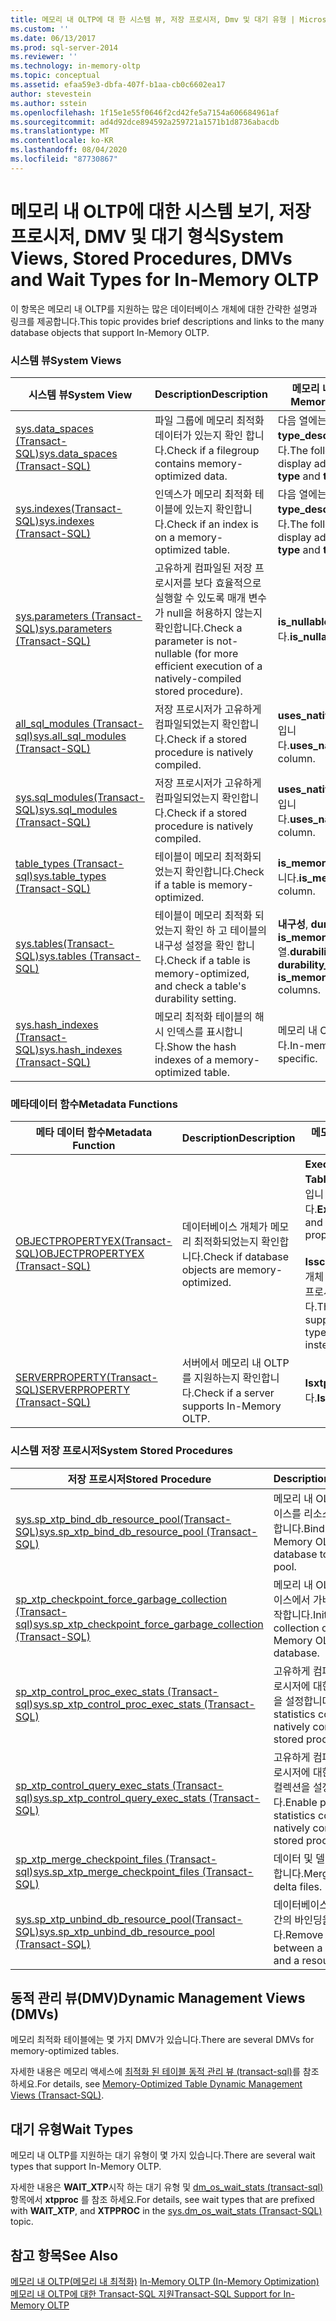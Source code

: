 ```yaml
---
title: 메모리 내 OLTP에 대 한 시스템 뷰, 저장 프로시저, Dmv 및 대기 유형 | Microsoft Docs
ms.custom: ''
ms.date: 06/13/2017
ms.prod: sql-server-2014
ms.reviewer: ''
ms.technology: in-memory-oltp
ms.topic: conceptual
ms.assetid: efaa59e3-dbfa-407f-b1aa-cb0c6602ea17
author: stevestein
ms.author: sstein
ms.openlocfilehash: 1f15e1e55f0646f2cd42fe5a7154a606684961af
ms.sourcegitcommit: ad4d92dce894592a259721a1571b1d8736abacdb
ms.translationtype: MT
ms.contentlocale: ko-KR
ms.lasthandoff: 08/04/2020
ms.locfileid: "87730867"
---
```

# <a name="system-views-stored-procedures-dmvs-and-wait-types-for-in-memory-oltp"></a><span data-ttu-id="6a34b-102">메모리 내 OLTP에 대한 시스템 보기, 저장 프로시저, DMV 및 대기 형식</span><span class="sxs-lookup"><span data-stu-id="6a34b-102">System Views, Stored Procedures, DMVs and Wait Types for In-Memory OLTP</span></span>
  <span data-ttu-id="6a34b-103">이 항목은 메모리 내 OLTP를 지원하는 많은 데이터베이스 개체에 대한 간략한 설명과 링크를 제공합니다.</span><span class="sxs-lookup"><span data-stu-id="6a34b-103">This topic provides brief descriptions and links to the many database objects that support In-Memory OLTP.</span></span>  
  
### <a name="system-views"></a><span data-ttu-id="6a34b-104">시스템 뷰</span><span class="sxs-lookup"><span data-stu-id="6a34b-104">System Views</span></span>  
  
|<span data-ttu-id="6a34b-105">시스템 뷰</span><span class="sxs-lookup"><span data-stu-id="6a34b-105">System View</span></span>|<span data-ttu-id="6a34b-106">Description</span><span class="sxs-lookup"><span data-stu-id="6a34b-106">Description</span></span>|<span data-ttu-id="6a34b-107">메모리 내 OLTP 기능</span><span class="sxs-lookup"><span data-stu-id="6a34b-107">In-Memory OLTP feature</span></span>|  
|-----------------|-----------------|-----------------------------|  
|[<span data-ttu-id="6a34b-108">sys.data_spaces &#40;Transact-SQL&#41;</span><span class="sxs-lookup"><span data-stu-id="6a34b-108">sys.data_spaces &#40;Transact-SQL&#41;</span></span>](/sql/relational-databases/system-catalog-views/sys-data-spaces-transact-sql)|<span data-ttu-id="6a34b-109">파일 그룹에 메모리 최적화 데이터가 있는지 확인 합니다.</span><span class="sxs-lookup"><span data-stu-id="6a34b-109">Check if a filegroup contains memory-optimized data.</span></span>|<span data-ttu-id="6a34b-110">다음 열에는 **형식** 및 **type_desc**추가 값이 표시 됩니다.</span><span class="sxs-lookup"><span data-stu-id="6a34b-110">The following columns display additional values: **type** and **type_desc**.</span></span>|  
|[<span data-ttu-id="6a34b-111">sys.indexes&#40;Transact-SQL&#41;</span><span class="sxs-lookup"><span data-stu-id="6a34b-111">sys.indexes &#40;Transact-SQL&#41;</span></span>](/sql/relational-databases/system-catalog-views/sys-indexes-transact-sql)|<span data-ttu-id="6a34b-112">인덱스가 메모리 최적화 테이블에 있는지 확인합니다.</span><span class="sxs-lookup"><span data-stu-id="6a34b-112">Check if an index is on a memory-optimized table.</span></span>|<span data-ttu-id="6a34b-113">다음 열에는 **형식** 및 **type_desc**추가 값이 표시 됩니다.</span><span class="sxs-lookup"><span data-stu-id="6a34b-113">The following columns display additional values: **type** and **type_desc**.</span></span>|  
|[<span data-ttu-id="6a34b-114">sys.parameters &#40;Transact-SQL&#41;</span><span class="sxs-lookup"><span data-stu-id="6a34b-114">sys.parameters &#40;Transact-SQL&#41;</span></span>](/sql/relational-databases/system-catalog-views/sys-parameters-transact-sql)|<span data-ttu-id="6a34b-115">고유하게 컴파일된 저장 프로시저를 보다 효율적으로 실행할 수 있도록 매개 변수가 null을 허용하지 않는지 확인합니다.</span><span class="sxs-lookup"><span data-stu-id="6a34b-115">Check a parameter is not-nullable (for more efficient execution of a natively-compiled stored procedure).</span></span>|<span data-ttu-id="6a34b-116">**is_nullable** 열입니다.</span><span class="sxs-lookup"><span data-stu-id="6a34b-116">**is_nullable** column.</span></span>|  
|[<span data-ttu-id="6a34b-117">all_sql_modules &#40;Transact-sql&#41;</span><span class="sxs-lookup"><span data-stu-id="6a34b-117">sys.all_sql_modules &#40;Transact-SQL&#41;</span></span>](/sql/relational-databases/system-catalog-views/sys-all-sql-modules-transact-sql)|<span data-ttu-id="6a34b-118">저장 프로시저가 고유하게 컴파일되었는지 확인합니다.</span><span class="sxs-lookup"><span data-stu-id="6a34b-118">Check if a stored procedure is natively compiled.</span></span>|<span data-ttu-id="6a34b-119">**uses_native_compilation** 열입니다.</span><span class="sxs-lookup"><span data-stu-id="6a34b-119">**uses_native_compilation** column.</span></span>|  
|[<span data-ttu-id="6a34b-120">sys.sql_modules&#40;Transact-SQL&#41;</span><span class="sxs-lookup"><span data-stu-id="6a34b-120">sys.sql_modules &#40;Transact-SQL&#41;</span></span>](/sql/relational-databases/system-catalog-views/sys-sql-modules-transact-sql)|<span data-ttu-id="6a34b-121">저장 프로시저가 고유하게 컴파일되었는지 확인합니다.</span><span class="sxs-lookup"><span data-stu-id="6a34b-121">Check if a stored procedure is natively compiled.</span></span>|<span data-ttu-id="6a34b-122">**uses_native_compilation** 열입니다.</span><span class="sxs-lookup"><span data-stu-id="6a34b-122">**uses_native_compilation** column.</span></span>|  
|[<span data-ttu-id="6a34b-123">table_types &#40;Transact-sql&#41;</span><span class="sxs-lookup"><span data-stu-id="6a34b-123">sys.table_types &#40;Transact-SQL&#41;</span></span>](/sql/relational-databases/system-catalog-views/sys-table-types-transact-sql)|<span data-ttu-id="6a34b-124">테이블이 메모리 최적화되었는지 확인합니다.</span><span class="sxs-lookup"><span data-stu-id="6a34b-124">Check if a table is memory-optimized.</span></span>|<span data-ttu-id="6a34b-125">**is_memory_optimized** 열입니다.</span><span class="sxs-lookup"><span data-stu-id="6a34b-125">**is_memory_optimized** column.</span></span>|  
|[<span data-ttu-id="6a34b-126">sys.tables&#40;Transact-SQL&#41;</span><span class="sxs-lookup"><span data-stu-id="6a34b-126">sys.tables &#40;Transact-SQL&#41;</span></span>](/sql/relational-databases/system-catalog-views/sys-tables-transact-sql)|<span data-ttu-id="6a34b-127">테이블이 메모리 최적화 되었는지 확인 하 고 테이블의 내구성 설정을 확인 합니다.</span><span class="sxs-lookup"><span data-stu-id="6a34b-127">Check if a table is memory-optimized, and check a table's durability setting.</span></span>|<span data-ttu-id="6a34b-128">**내구성**, **durability_desc**및 **is_memory_optimized** 열.</span><span class="sxs-lookup"><span data-stu-id="6a34b-128">**durability**, **durability_desc**, and **is_memory_optimized** columns.</span></span>|  
|[<span data-ttu-id="6a34b-129">sys.hash_indexes &#40;Transact-SQL&#41;</span><span class="sxs-lookup"><span data-stu-id="6a34b-129">sys.hash_indexes &#40;Transact-SQL&#41;</span></span>](/sql/relational-databases/system-catalog-views/sys-hash-indexes-transact-sql)|<span data-ttu-id="6a34b-130">메모리 최적화 테이블의 해시 인덱스를 표시합니다.</span><span class="sxs-lookup"><span data-stu-id="6a34b-130">Show the hash indexes of a memory-optimized table.</span></span>|<span data-ttu-id="6a34b-131">메모리 내 OLTP에 특정합니다.</span><span class="sxs-lookup"><span data-stu-id="6a34b-131">In-memory OLTP specific.</span></span>|  
  
### <a name="metadata-functions"></a><span data-ttu-id="6a34b-132">메타데이터 함수</span><span class="sxs-lookup"><span data-stu-id="6a34b-132">Metadata Functions</span></span>  
  
|<span data-ttu-id="6a34b-133">메타 데이터 함수</span><span class="sxs-lookup"><span data-stu-id="6a34b-133">Metadata Function</span></span>|<span data-ttu-id="6a34b-134">Description</span><span class="sxs-lookup"><span data-stu-id="6a34b-134">Description</span></span>|<span data-ttu-id="6a34b-135">메모리 내 OLTP 기능</span><span class="sxs-lookup"><span data-stu-id="6a34b-135">In-Memory OLTP feature</span></span>|  
|-----------------------|-----------------|-----------------------------|  
|[<span data-ttu-id="6a34b-136">OBJECTPROPERTYEX&#40;Transact-SQL&#41;</span><span class="sxs-lookup"><span data-stu-id="6a34b-136">OBJECTPROPERTYEX &#40;Transact-SQL&#41;</span></span>](/sql/t-sql/functions/objectproperty-transact-sql)|<span data-ttu-id="6a34b-137">데이터베이스 개체가 메모리 최적화되었는지 확인합니다.</span><span class="sxs-lookup"><span data-stu-id="6a34b-137">Check if database objects are memory-optimized.</span></span>|<span data-ttu-id="6a34b-138">**ExecIsWithNativeCompilation** 및 **Tableismemoryoptimized** 된 속성입니다.</span><span class="sxs-lookup"><span data-stu-id="6a34b-138">**ExecIsWithNativeCompilation** and **TableIsMemoryOptimized** properties.</span></span><br /><br /> <span data-ttu-id="6a34b-139">**Isschemabound** 속성은 프로시저 개체 유형을 지원 합니다. NULL 대신 프로시저의 경우 0을 반환 합니다.</span><span class="sxs-lookup"><span data-stu-id="6a34b-139">The **IsSchemaBound** property supports the Procedure object type (returns 0 for procedures instead of NULL).</span></span>|  
|[<span data-ttu-id="6a34b-140">SERVERPROPERTY&#40;Transact-SQL&#41;</span><span class="sxs-lookup"><span data-stu-id="6a34b-140">SERVERPROPERTY &#40;Transact-SQL&#41;</span></span>](/sql/t-sql/functions/serverproperty-transact-sql)|<span data-ttu-id="6a34b-141">서버에서 메모리 내 OLTP를 지원하는지 확인합니다.</span><span class="sxs-lookup"><span data-stu-id="6a34b-141">Check if a server supports In-Memory OLTP.</span></span>|<span data-ttu-id="6a34b-142">**Isxtpsupported** 속성입니다.</span><span class="sxs-lookup"><span data-stu-id="6a34b-142">**IsXTPSupported** property.</span></span>|  
  
### <a name="system-stored-procedures"></a><span data-ttu-id="6a34b-143">시스템 저장 프로시저</span><span class="sxs-lookup"><span data-stu-id="6a34b-143">System Stored Procedures</span></span>  
  
|<span data-ttu-id="6a34b-144">저장 프로시저</span><span class="sxs-lookup"><span data-stu-id="6a34b-144">Stored Procedure</span></span>|<span data-ttu-id="6a34b-145">Description</span><span class="sxs-lookup"><span data-stu-id="6a34b-145">Description</span></span>|  
|----------------------|-----------------|  
|[<span data-ttu-id="6a34b-146">sys.sp_xtp_bind_db_resource_pool&#40;Transact-SQL&#41;</span><span class="sxs-lookup"><span data-stu-id="6a34b-146">sys.sp_xtp_bind_db_resource_pool &#40;Transact-SQL&#41;</span></span>](/sql/relational-databases/system-stored-procedures/sys-sp-xtp-bind-db-resource-pool-transact-sql)|<span data-ttu-id="6a34b-147">메모리 내 OLTP 데이터베이스를 리소스 풀로 바인딩합니다.</span><span class="sxs-lookup"><span data-stu-id="6a34b-147">Bind an In-Memory OLTP database to a resource pool.</span></span>|  
|[<span data-ttu-id="6a34b-148">sp_xtp_checkpoint_force_garbage_collection &#40;Transact-sql&#41;</span><span class="sxs-lookup"><span data-stu-id="6a34b-148">sys.sp_xtp_checkpoint_force_garbage_collection &#40;Transact-SQL&#41;</span></span>](/sql/relational-databases/system-stored-procedures/sys-sp-xtp-checkpoint-force-garbage-collection-transact-sql)|<span data-ttu-id="6a34b-149">메모리 내 OLTP 데이터베이스에서 가비지 수집을 시작합니다.</span><span class="sxs-lookup"><span data-stu-id="6a34b-149">Initiate garbage collection on an In-Memory OLTP database.</span></span>|  
|[<span data-ttu-id="6a34b-150">sp_xtp_control_proc_exec_stats &#40;Transact-sql&#41;</span><span class="sxs-lookup"><span data-stu-id="6a34b-150">sys.sp_xtp_control_proc_exec_stats &#40;Transact-SQL&#41;</span></span>](/sql/relational-databases/system-stored-procedures/sys-sp-xtp-control-proc-exec-stats-transact-sql)|<span data-ttu-id="6a34b-151">고유하게 컴파일된 저장 프로시저에 대한 통계 컬렉션을 설정합니다.</span><span class="sxs-lookup"><span data-stu-id="6a34b-151">Enable statistics collection for natively compiled stored procedures.</span></span>|  
|[<span data-ttu-id="6a34b-152">sp_xtp_control_query_exec_stats &#40;Transact-sql&#41;</span><span class="sxs-lookup"><span data-stu-id="6a34b-152">sys.sp_xtp_control_query_exec_stats &#40;Transact-SQL&#41;</span></span>](/sql/relational-databases/system-stored-procedures/sys-sp-xtp-control-query-exec-stats-transact-sql)|<span data-ttu-id="6a34b-153">고유하게 컴파일된 저장 프로시저에 대한 쿼리당 통계 컬렉션을 설정합니다.</span><span class="sxs-lookup"><span data-stu-id="6a34b-153">Enable per query statistics collection for natively compiled stored procedures.</span></span>|  
|[<span data-ttu-id="6a34b-154">sp_xtp_merge_checkpoint_files &#40;Transact-sql&#41;</span><span class="sxs-lookup"><span data-stu-id="6a34b-154">sys.sp_xtp_merge_checkpoint_files &#40;Transact-SQL&#41;</span></span>](/sql/relational-databases/system-stored-procedures/sys-sp-xtp-merge-checkpoint-files-transact-sql)|<span data-ttu-id="6a34b-155">데이터 및 델타 파일을 병합합니다.</span><span class="sxs-lookup"><span data-stu-id="6a34b-155">Merge data and delta files.</span></span>|  
|[<span data-ttu-id="6a34b-156">sys.sp_xtp_unbind_db_resource_pool&#40;Transact-SQL&#41;</span><span class="sxs-lookup"><span data-stu-id="6a34b-156">sys.sp_xtp_unbind_db_resource_pool &#40;Transact-SQL&#41;</span></span>](/sql/relational-databases/system-stored-procedures/sys-sp-xtp-unbind-db-resource-pool-transact-sql)|<span data-ttu-id="6a34b-157">데이터베이스와 리소스 풀 간의 바인딩을 제거합니다.</span><span class="sxs-lookup"><span data-stu-id="6a34b-157">Remove the binding between a database and a resource pool.</span></span>|  
  
## <a name="dynamic-management-views-dmvs"></a><span data-ttu-id="6a34b-158">동적 관리 뷰(DMV)</span><span class="sxs-lookup"><span data-stu-id="6a34b-158">Dynamic Management Views (DMVs)</span></span>  
 <span data-ttu-id="6a34b-159">메모리 최적화 테이블에는 몇 가지 DMV가 있습니다.</span><span class="sxs-lookup"><span data-stu-id="6a34b-159">There are several DMVs for memory-optimized tables.</span></span>  
  
 <span data-ttu-id="6a34b-160">자세한 내용은 메모리 액세스에 [최적화 된 테이블 동적 관리 뷰 &#40;transact-sql&#41;](/sql/relational-databases/system-dynamic-management-views/memory-optimized-table-dynamic-management-views-transact-sql)를 참조 하세요.</span><span class="sxs-lookup"><span data-stu-id="6a34b-160">For details, see [Memory-Optimized Table Dynamic Management Views &#40;Transact-SQL&#41;](/sql/relational-databases/system-dynamic-management-views/memory-optimized-table-dynamic-management-views-transact-sql).</span></span>  
  
## <a name="wait-types"></a><span data-ttu-id="6a34b-161">대기 유형</span><span class="sxs-lookup"><span data-stu-id="6a34b-161">Wait Types</span></span>  
 <span data-ttu-id="6a34b-162">메모리 내 OLTP를 지원하는 대기 유형이 몇 가지 있습니다.</span><span class="sxs-lookup"><span data-stu-id="6a34b-162">There are several wait types that support In-Memory OLTP.</span></span>  
  
 <span data-ttu-id="6a34b-163">자세한 내용은 **WAIT_XTP**시작 하는 대기 유형 및 [dm_os_wait_stats &#40;transact-sql&#41;](/sql/relational-databases/system-dynamic-management-views/sys-dm-os-wait-stats-transact-sql) 항목에서 **xtpproc** 를 참조 하세요.</span><span class="sxs-lookup"><span data-stu-id="6a34b-163">For details, see wait types that are prefixed with **WAIT_XTP**, and **XTPPROC** in the [sys.dm_os_wait_stats &#40;Transact-SQL&#41;](/sql/relational-databases/system-dynamic-management-views/sys-dm-os-wait-stats-transact-sql) topic.</span></span>  
  
## <a name="see-also"></a><span data-ttu-id="6a34b-164">참고 항목</span><span class="sxs-lookup"><span data-stu-id="6a34b-164">See Also</span></span>  
 <span data-ttu-id="6a34b-165">[메모리 내 OLTP&#40;메모리 내 최적화&#41;](../relational-databases/in-memory-oltp/in-memory-oltp-in-memory-optimization.md) </span><span class="sxs-lookup"><span data-stu-id="6a34b-165">[In-Memory OLTP &#40;In-Memory Optimization&#41;](../relational-databases/in-memory-oltp/in-memory-oltp-in-memory-optimization.md) </span></span>  
 [<span data-ttu-id="6a34b-166">메모리 내 OLTP에 대한 Transact-SQL 지원</span><span class="sxs-lookup"><span data-stu-id="6a34b-166">Transact-SQL Support for In-Memory OLTP</span></span>](../relational-databases/in-memory-oltp/transact-sql-support-for-in-memory-oltp.md)  
  
  
